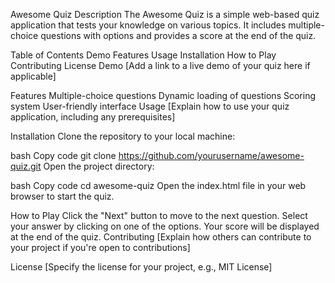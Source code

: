 Awesome Quiz
Description
The Awesome Quiz is a simple web-based quiz application that tests your knowledge on various topics. It includes multiple-choice questions with options and provides a score at the end of the quiz.

Table of Contents
Demo
Features
Usage
Installation
How to Play
Contributing
License
Demo
[Add a link to a live demo of your quiz here if applicable]

Features
Multiple-choice questions
Dynamic loading of questions
Scoring system
User-friendly interface
Usage
[Explain how to use your quiz application, including any prerequisites]

Installation
Clone the repository to your local machine:

bash
Copy code
git clone https://github.com/yourusername/awesome-quiz.git
Open the project directory:

bash
Copy code
cd awesome-quiz
Open the index.html file in your web browser to start the quiz.

How to Play
Click the "Next" button to move to the next question.
Select your answer by clicking on one of the options.
Your score will be displayed at the end of the quiz.
Contributing
[Explain how others can contribute to your project if you're open to contributions]

License
[Specify the license for your project, e.g., MIT License]


